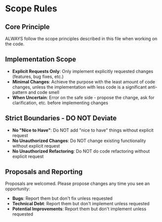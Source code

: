 # Scope Rules

## Core Principle
ALWAYS follow the scope principles described in this file when working on the code.

## Implementation Scope
- **Explicit Requests Only**: Only implement explicitly requested changes (features, bug fixes, etc.)
- **Minimal Changes**: Achieve the purpose with the least amount of code changes, unless the implementation with less code is a significant anti-pattern and code smell
- **When Uncertain**: Error on the safe side - propose the change, ask for clarification, etc. before implementing changes

## Strict Boundaries - DO NOT Deviate
- **No "Nice to Have"**: Do NOT add "nice to have" things without explicit request
- **No Unauthorized Changes**: Do NOT change existing functionality without explicit request  
- **No Unauthorized Refactoring**: Do NOT do code refactoring without explicit request

## Proposals and Reporting
Proposals are welcomed. Please propose changes any time you see an opportunity:
- **Bugs**: Report them but don't fix unless requested
- **Technical Debt**: Report them but don't implement unless requested
- **Potential Improvements**: Report them but don't implement unless requested 